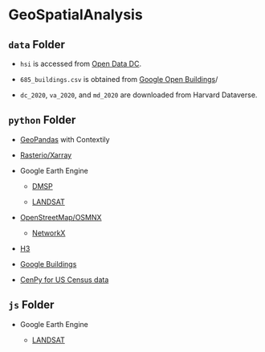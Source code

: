 # GeoSpatialAnalysis

## `data` Folder

* `hsi` is accessed from [Open Data DC](https://opendata.dc.gov/datasets/DCGIS::heat-sensitivity-exposure-index/explore).

* `685_buildings.csv` is obtained from [Google Open Buildings](https://sites.research.google/open-buildings/)/

* `dc_2020`, `va_2020`, and `md_2020` are downloaded from Harvard Dataverse.

## `python` Folder

* [GeoPandas](/python/0.1.geopandas.ipynb) with Contextily

* [Rasterio/Xarray](/python/0.2.rasterio.ipynb)

* Google Earth Engine

  * [DMSP](/python/0.3.1.gee_dmsp.ipynb)

  * [LANDSAT](/python/0.3.gee_landsat.ipynb)

* [OpenStreetMap/OSMNX](python/0.4.osm.ipynb)

  * [NetworkX](python/other-networkx.ipynb)

* [H3](python/0.5.h3-py.ipynb)

* [Google Buildings](/python/other-googlebuildings.ipynb)

* [CenPy for US Census data](/python/other-cenpy.ipynb)

## `js` Folder

* Google Earth Engine

  * [LANDSAT](/js/landsat_ndvi.js)
